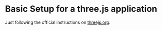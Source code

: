 # Basic Setup for a three.js application

Just following the official instructions on [threejs.org](https://threejs.org/docs/index.html#manual/en/introduction/Creating-a-scene).